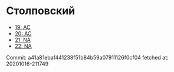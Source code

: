 # Столповский
- [19: AC](19.md)
- [20: AC](20.md)
- [21: NA](21.md)
- [22: NA](22.md)

Commit: a41a81ebaf441238f51b84b59a07911126f0cf04
 fetched at: 20201016-211749
